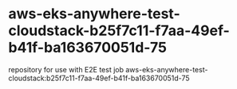 # aws-eks-anywhere-test-cloudstack-b25f7c11-f7aa-49ef-b41f-ba163670051d-75
repository for use with E2E test job aws-eks-anywhere-test-cloudstack:b25f7c11-f7aa-49ef-b41f-ba163670051d-75
